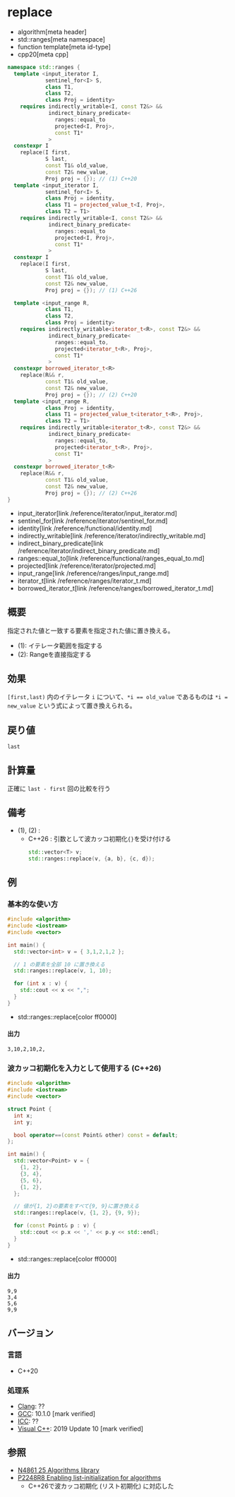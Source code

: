 # replace
* algorithm[meta header]
* std::ranges[meta namespace]
* function template[meta id-type]
* cpp20[meta cpp]

```cpp
namespace std::ranges {
  template <input_iterator I,
            sentinel_for<I> S,
            class T1,
            class T2,
            class Proj = identity>
    requires indirectly_writable<I, const T2&> &&
             indirect_binary_predicate<
               ranges::equal_to
               projected<I, Proj>,
               const T1*
             >
  constexpr I
    replace(I first,
            S last,
            const T1& old_value,
            const T2& new_value,
            Proj proj = {}); // (1) C++20
  template <input_iterator I,
            sentinel_for<I> S,
            class Proj = identity,
            class T1 = projected_value_t<I, Proj>,
            class T2 = T1>
    requires indirectly_writable<I, const T2&> &&
             indirect_binary_predicate<
               ranges::equal_to
               projected<I, Proj>,
               const T1*
             >
  constexpr I
    replace(I first,
            S last,
            const T1& old_value,
            const T2& new_value,
            Proj proj = {}); // (1) C++26

  template <input_range R,
            class T1,
            class T2,
            class Proj = identity>
    requires indirectly_writable<iterator_t<R>, const T2&> &&
             indirect_binary_predicate<
               ranges::equal_to,
               projected<iterator_t<R>, Proj>,
               const T1*
             >
  constexpr borrowed_iterator_t<R>
    replace(R&& r,
            const T1& old_value,
            const T2& new_value,
            Proj proj = {}); // (2) C++20
  template <input_range R,
            class Proj = identity,
            class T1 = projected_value_t<iterator_t<R>, Proj>,
            class T2 = T1>
    requires indirectly_writable<iterator_t<R>, const T2&> &&
             indirect_binary_predicate<
               ranges::equal_to,
               projected<iterator_t<R>, Proj>,
               const T1*
             >
  constexpr borrowed_iterator_t<R>
    replace(R&& r,
            const T1& old_value,
            const T2& new_value,
            Proj proj = {}); // (2) C++26
}
```
* input_iterator[link /reference/iterator/input_iterator.md]
* sentinel_for[link /reference/iterator/sentinel_for.md]
* identity[link /reference/functional/identity.md]
* indirectly_writable[link /reference/iterator/indirectly_writable.md]
* indirect_binary_predicate[link /reference/iterator/indirect_binary_predicate.md]
* ranges::equal_to[link /reference/functional/ranges_equal_to.md]
* projected[link /reference/iterator/projected.md]
* input_range[link /reference/ranges/input_range.md]
* iterator_t[link /reference/ranges/iterator_t.md]
* borrowed_iterator_t[link /reference/ranges/borrowed_iterator_t.md]

## 概要
指定された値と一致する要素を指定された値に置き換える。

- (1): イテレータ範囲を指定する
- (2): Rangeを直接指定する


## 効果
`[first,last)` 内のイテレータ `i` について、`*i == old_value` であるものは `*i = new_value` という式によって置き換えられる。


## 戻り値
`last`


## 計算量
正確に `last - first` 回の比較を行う


## 備考
- (1), (2) :
    - C++26 : 引数として波カッコ初期化`{}`を受け付ける
        ```cpp
        std::vector<T> v;
        std::ranges::replace(v, {a, b}, {c, d});
        ```


## 例
### 基本的な使い方
```cpp example
#include <algorithm>
#include <iostream>
#include <vector>

int main() {
  std::vector<int> v = { 3,1,2,1,2 };

  // 1 の要素を全部 10 に置き換える
  std::ranges::replace(v, 1, 10);

  for (int x : v) {
    std::cout << x << ",";
  }
}
```
* std::ranges::replace[color ff0000]

#### 出力
```
3,10,2,10,2,
```

### 波カッコ初期化を入力として使用する (C++26)
```cpp example
#include <algorithm>
#include <iostream>
#include <vector>

struct Point {
  int x;
  int y;

  bool operator==(const Point& other) const = default;
};

int main() {
  std::vector<Point> v = {
    {1, 2},
    {3, 4},
    {5, 6},
    {1, 2},
  };

  // 値が{1, 2}の要素をすべて{9, 9}に置き換える
  std::ranges::replace(v, {1, 2}, {9, 9});

  for (const Point& p : v) {
    std::cout << p.x << ',' << p.y << std::endl;
  }
}
```
* std::ranges::replace[color ff0000]

#### 出力
```
9,9
3,4
5,6
9,9
```

## バージョン
### 言語
- C++20

### 処理系
- [Clang](/implementation.md#clang): ??
- [GCC](/implementation.md#gcc): 10.1.0 [mark verified]
- [ICC](/implementation.md#icc): ??
- [Visual C++](/implementation.md#visual_cpp): 2019 Update 10 [mark verified]

## 参照
- [N4861 25 Algorithms library](https://timsong-cpp.github.io/cppwp/n4861/algorithms)
- [P2248R8 Enabling list-initialization for algorithms](https://open-std.org/jtc1/sc22/wg21/docs/papers/2024/p2248r8.html)
    - C++26で波カッコ初期化 (リスト初期化) に対応した
